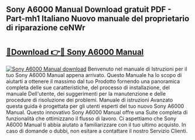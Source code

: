 ## Sony A6000 Manual Download gratuit PDF - Part-mh1 Italiano Nuovo manuale del proprietario di riparazione ceNWr

# <h2><a href="http://dfa3yy.blite.top/?on=Sony+A6000+Manual">🔗Download 👉🔴 Sony A6000 Manual</a></h2>

[![Sony A6000 Manual download](https://i.imgur.com/lujVjoI.png)](http://dfa3yy.blite.top/?on=Sony+A6000+Manual)
Benvenuto nel manuale di Istruzioni per il tuo Sony A6000 Manual appena arrivato. Questo Manuale ha lo scopo di aiutarti a ottenere il massimo dal tuo Prodotto fornendo una panoramica completa delle sue caratteristiche, del processo di installazione, del manuale Dell'utente, dei suggerimenti per la manutenzione e delle procedure di risoluzione dei problemi. Manuale di istruzioni Avanzato questa guida è progettata per gli utenti esperti del tuo nuovo Sony A6000 Manual. Questo innovativo Sony A6000 Manual offre una Suite completa di funzionalità che ottimizzano il flusso di lavoro. Ci aspettiamo che Sony A6000 Manual ti abbia aiutato a familiarizzare con il tuo ultimo acquisto. In caso di domande o dubbi, non esitare a contattare il nostro Servizio Clienti.
